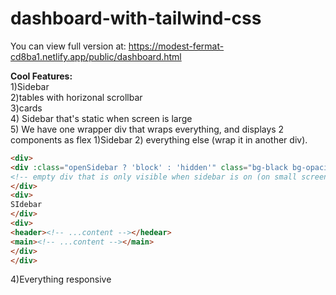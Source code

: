 # dashboard-with-tailwind-css

You can view full version at: https://modest-fermat-cd8ba1.netlify.app/public/dashboard.html


**Cool Features:**  
1)Sidebar  
2)tables with horizonal scrollbar  
3)cards  
4) Sidebar that's static when screen is large  
5) We have one wrapper div that wraps everything, and displays 2 components as flex 1)Sidebar 2) everything else (wrap it in another div).
```html
<div>  
<div :class="openSidebar ? 'block' : 'hidden'" class="bg-black bg-opacity-50 fixed inset-0 z-20 lg:hidden">  
<!-- empty div that is only visible when sidebar is on (on small screens) providing that black background that you can click to close the sidebar -->
</div>  
<div>  
SIdebar  
</div>  
<div>  
<header><!-- ...content --></hedear>     
<main><!-- ...content --></main>     
</div>  
</div>
```
4)Everything responsive  

